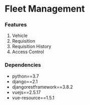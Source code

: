 # Fleet Management

### Features
1. Vehicle
2. Requisition
3. Requisition History
4. Access Control

### Dependencies
+ python==3.7
+ django==2.1
+ djangorestframework==3.8.2
+ vuejs==2.5.17
+ vue-resource==1.5.1
